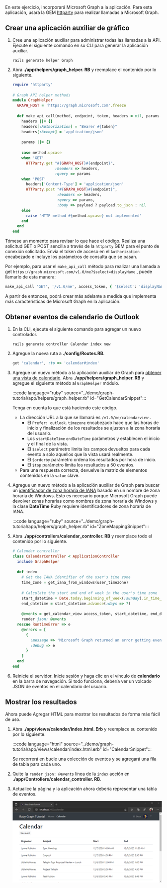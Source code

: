 <!-- markdownlint-disable MD002 MD041 -->

En este ejercicio, incorporará Microsoft Graph a la aplicación. Para esta aplicación, usará la GEM [httparty](https://github.com/jnunemaker/httparty) para realizar llamadas a Microsoft Graph.

## <a name="create-a-graph-helper"></a>Crear una aplicación auxiliar de gráfico

1. Cree una aplicación auxiliar para administrar todas las llamadas a la API. Ejecute el siguiente comando en su CLI para generar la aplicación auxiliar.

    ```Shell
    rails generate helper Graph
    ```

1. Abra **./app/helpers/graph_helper. RB** y reemplace el contenido por lo siguiente.

    ```ruby
    require 'httparty'

    # Graph API helper methods
    module GraphHelper
      GRAPH_HOST = 'https://graph.microsoft.com'.freeze

      def make_api_call(method, endpoint, token, headers = nil, params = nil, payload = nil)
        headers ||= {}
        headers[:Authorization] = "Bearer #{token}"
        headers[:Accept] = 'application/json'

        params ||= {}

        case method.upcase
        when 'GET'
          HTTParty.get "#{GRAPH_HOST}#{endpoint}",
                       :headers => headers,
                       :query => params
        when 'POST'
          headers['Content-Type'] = 'application/json'
          HTTParty.post "#{GRAPH_HOST}#{endpoint}",
                        :headers => headers,
                        :query => params,
                        :body => payload ? payload.to_json : nil
        else
          raise "HTTP method #{method.upcase} not implemented"
        end
      end
    end
    ```

Tómese un momento para revisar lo que hace el código. Realiza una solicitud GET o POST sencilla a través de la `httparty` GEM para el punto de conexión solicitado. Envía el token de acceso en el `Authorization` encabezado e incluye los parámetros de consulta que se pasan.

Por ejemplo, para usar el `make_api_call` método para realizar una llamada a get `https://graph.microsoft.com/v1.0/me?$select=displayName` , puede llamarlo de esta manera:

```ruby
make_api_call 'GET', '/v1.0/me', access_token, { '$select': 'displayName' }
```

A partir de entonces, podrá crear más adelante a medida que implementa más características de Microsoft Graph en la aplicación.

## <a name="get-calendar-events-from-outlook"></a>Obtener eventos de calendario de Outlook

1. En la CLI, ejecute el siguiente comando para agregar un nuevo controlador.

    ```Shell
    rails generate controller Calendar index new
    ```

1. Agregue la nueva ruta a **./config/Routes.RB**.

    ```ruby
    get 'calendar', :to => 'calendar#index'
    ```

1. Agregue un nuevo método a la aplicación auxiliar de Graph para [obtener una vista de calendario](https://docs.microsoft.com/graph/api/calendar-list-calendarview?view=graph-rest-1.0). Abra **./app/helpers/graph_helper. RB** y agregue el siguiente método al `GraphHelper` módulo.

    :::code language="ruby" source="../demo/graph-tutorial/app/helpers/graph_helper.rb" id="GetCalendarSnippet":::

    Tenga en cuenta lo que está haciendo este código.

    - La dirección URL a la que se llamará es `/v1.0/me/calendarview` .
        - El `Prefer: outlook.timezone` encabezado hace que las horas de inicio y finalización de los resultados se ajusten a la zona horaria del usuario.
        - Los `startDateTime` `endDateTime` parámetros y establecen el inicio y el final de la vista.
        - El `$select` parámetro limita los campos devueltos para cada evento a solo aquellos que la vista usará realmente.
        - El `$orderby` parámetro ordena los resultados por hora de inicio.
        - El `$top` parámetro limita los resultados a 50 eventos.
    - Para una respuesta correcta, devuelve la matriz de elementos contenidos en la `value` clave.

1. Agregue un nuevo método a la aplicación auxiliar de Graph para buscar un [identificador de zona horaria de IANA](https://www.iana.org/time-zones) basado en un nombre de zona horaria de Windows. Esto es necesario porque Microsoft Graph puede devolver zonas horarias como nombres de zona horaria de Windows y la clase **DateTime** Ruby requiere identificadores de zona horaria de IANA.

    :::code language="ruby" source="../demo/graph-tutorial/app/helpers/graph_helper.rb" id="ZoneMappingSnippet":::

1. Abra **./app/controllers/calendar_controller. RB** y reemplace todo el contenido por lo siguiente.

    ```ruby
    # Calendar controller
    class CalendarController < ApplicationController
      include GraphHelper

      def index
        # Get the IANA identifier of the user's time zone
        time_zone = get_iana_from_windows(user_timezone)

        # Calculate the start and end of week in the user's time zone
        start_datetime = Date.today.beginning_of_week(:sunday).in_time_zone(time_zone).to_time
        end_datetime = start_datetime.advance(:days => 7)

        @events = get_calendar_view access_token, start_datetime, end_datetime, user_timezone || []
        render json: @events
      rescue RuntimeError => e
        @errors = [
          {
            :message => 'Microsoft Graph returned an error getting events.',
            :debug => e
          }
        ]
      end
    end
    ```

1. Reinicie el servidor. Inicie sesión y haga clic en el vínculo de **calendario** en la barra de navegación. Si todo funciona, debería ver un volcado JSON de eventos en el calendario del usuario.

## <a name="display-the-results"></a>Mostrar los resultados

Ahora puede Agregar HTML para mostrar los resultados de forma más fácil de uso.

1. Abra **./app/views/calendar/index.html. Erb** y reemplace su contenido por lo siguiente.

    :::code language="html" source="../demo/graph-tutorial/app/views/calendar/index.html.erb" id="CalendarSnippet":::

    Se recorrerá en bucle una colección de eventos y se agregará una fila de tabla para cada uno.

1. Quite la `render json: @events` línea de la `index` acción en **./app/Controllers/calendar_controller. RB**.

1. Actualice la página y la aplicación ahora debería representar una tabla de eventos.

    ![Captura de pantalla de la tabla de eventos](./images/add-msgraph-01.png)
